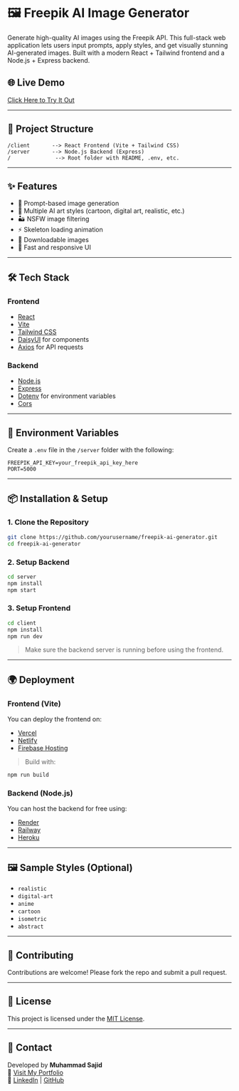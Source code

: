 # 🖼️ Freepik AI Image Generator

Generate high-quality AI images using the Freepik API. This full-stack web application lets users input prompts, apply styles, and get visually stunning AI-generated images. Built with a modern React + Tailwind frontend and a Node.js + Express backend.

## 🌐 Live Demo

[Click Here to Try It Out](https://your-live-link.com)

---

## 📂 Project Structure

```
/client       --> React Frontend (Vite + Tailwind CSS)
/server       --> Node.js Backend (Express)
/              --> Root folder with README, .env, etc.
```

---

## ✨ Features

- 🎨 Prompt-based image generation
- 🧠 Multiple AI art styles (cartoon, digital art, realistic, etc.)
- 🏜️ NSFW image filtering
- ⚡ Skeleton loading animation
- 📅 Downloadable images
- 🚀 Fast and responsive UI

---

## 🛠️ Tech Stack

### Frontend
- [React](https://reactjs.org/)
- [Vite](https://vitejs.dev/)
- [Tailwind CSS](https://tailwindcss.com/)
- [DaisyUI](https://daisyui.com/) for components
- [Axios](https://axios-http.com/) for API requests

### Backend
- [Node.js](https://nodejs.org/)
- [Express](https://expressjs.com/)
- [Dotenv](https://www.npmjs.com/package/dotenv) for environment variables
- [Cors](https://www.npmjs.com/package/cors)

---

## 🔐 Environment Variables

Create a `.env` file in the `/server` folder with the following:

```
FREEPIK_API_KEY=your_freepik_api_key_here
PORT=5000
```

---

## 📦 Installation & Setup

### 1. Clone the Repository
```bash
git clone https://github.com/yourusername/freepik-ai-generator.git
cd freepik-ai-generator
```

### 2. Setup Backend
```bash
cd server
npm install
npm start
```

### 3. Setup Frontend
```bash
cd client
npm install
npm run dev
```

> Make sure the backend server is running before using the frontend.

---

## 🌍 Deployment

### Frontend (Vite)
You can deploy the frontend on:
- [Vercel](https://vercel.com/)
- [Netlify](https://netlify.com/)
- [Firebase Hosting](https://firebase.google.com/)

> Build with:
```bash
npm run build
```

### Backend (Node.js)
You can host the backend for free using:
- [Render](https://render.com/)
- [Railway](https://railway.app/)
- [Heroku](https://heroku.com/)

---

## 🖼️ Sample Styles (Optional)

- `realistic`
- `digital-art`
- `anime`
- `cartoon`
- `isometric`
- `abstract`

---

## 🙌 Contributing

Contributions are welcome! Please fork the repo and submit a pull request.

---

## 📓 License

This project is licensed under the [MIT License](LICENSE).

---

## 📧 Contact

Developed by **Muhammad Sajid**  
📩 [Visit My Portfolio](https://sajid09.netlify.app/)  
🔗 [LinkedIn](https://linkedin.com) | [GitHub](https://github.com/sajid09)

